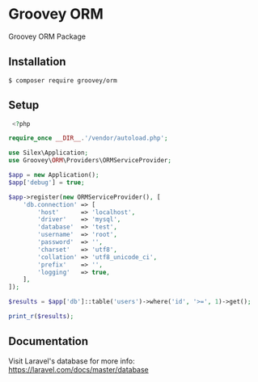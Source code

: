 # Groovey ORM

Groovey ORM Package

## Installation

    $ composer require groovey/orm

## Setup

```php
 <?php

require_once __DIR__.'/vendor/autoload.php';

use Silex\Application;
use Groovey\ORM\Providers\ORMServiceProvider;

$app = new Application();
$app['debug'] = true;

$app->register(new ORMServiceProvider(), [
    'db.connection' => [
        'host'      => 'localhost',
        'driver'    => 'mysql',
        'database'  => 'test',
        'username'  => 'root',
        'password'  => '',
        'charset'   => 'utf8',
        'collation' => 'utf8_unicode_ci',
        'prefix'    => '',
        'logging'   => true,
    ],
]);

$results = $app['db']::table('users')->where('id', '>=', 1)->get();

print_r($results);
```

## Documentation

Visit Laravel's database for more info:
https://laravel.com/docs/master/database
